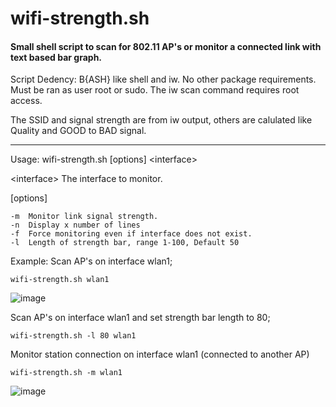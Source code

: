 # wifi-strength.sh
<h4>Small shell script to scan for 802.11 AP's or monitor a connected link with text based bar graph.</h2>

Script Dedency: B{ASH} like shell and iw. No other package requirements. Must be ran as user root or sudo. The iw scan command requires root access.

 The SSID and signal strength are from iw output, others are
 calulated like Quality and GOOD to BAD signal.

---
 
Usage: wifi-strength.sh [options] \<interface\>

\<interface\>  The interface to monitor. 

[options]

	-m	Monitor link signal strength.
	-n	Display x number of lines
  	-f	Force monitoring even if interface does not exist.
  	-l	Length of strength bar, range 1-100, Default 50

Example:
  Scan AP's on interface wlan1;

	wifi-strength.sh wlan1

 ![image](https://github.com/user-attachments/assets/0a1844ee-f756-4da9-9ea3-d4d5ea64c064)


  Scan AP's on interface wlan1 and set strength bar length to 80;

	wifi-strength.sh -l 80 wlan1

  Monitor station connection on interface wlan1 (connected to another AP)

	wifi-strength.sh -m wlan1

![image](https://github.com/user-attachments/assets/7408c43a-432c-4dd1-9ad4-e7fc062ca02f)
 

